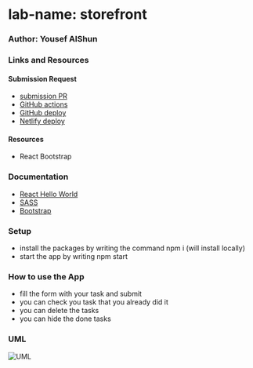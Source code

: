 # lab-name: storefront

### Author: Yousef AlShun

### Links and Resources

#### Submission Request
- [submission PR](https://github.com/yousef-401-advanced-javascript/todo/pull/4)
- [GitHub actions](https://github.com/yousef-401-advanced-javascript/todo/actions)
- [GitHub deploy](https://yousef-401-advanced-javascript.github.io/todo/)
- [Netlify deploy](https://github.com/yousef-401-advanced-javascript/todo/pull/4)

#### Resources
- React Bootstrap


### Documentation
- [React Hello World](https://reactjs.org/docs/hello-world.html)
- [SASS](https://sass-lang.com/documentation)
- [Bootstrap](https://react-bootstrap.github.io/getting-started/introduction/)

### Setup
- install the packages by writing the command npm i (will install locally)
- start the app by writing npm start

### How to use the App
- fill the form with your task and submit
- you can check you task that you already did it 
- you can delete the tasks 
- you can hide the done tasks 



### UML
![UML](./UML/UML.png)